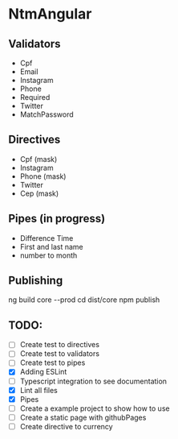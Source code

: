 # NtmAngular

## Validators

- Cpf
- Email
- Instagram
- Phone
- Required
- Twitter
- MatchPassword

## Directives

- Cpf (mask)
- Instagram
- Phone (mask)
- Twitter
- Cep (mask)

## Pipes (in progress)

- Difference Time
- First and last name
- number to month

## Publishing

ng build core --prod
cd dist/core
npm publish

## TODO:

- [ ] Create test to directives
- [ ] Create test to validators
- [ ] Create test to pipes
- [x] Adding ESLint
- [ ] Typescript integration to see documentation
- [x] Lint all files
- [x] Pipes
- [ ] Create a example project to show how to use
- [ ] Create a static page with githubPages
- [ ] Create directive to currency
